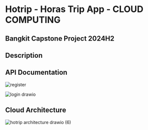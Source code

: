 # Hotrip - Horas Trip App - CLOUD COMPUTING

## Bangkit Capstone Project 2024H2

## Description

## API Documentation
![register](https://github.com/user-attachments/assets/8e52208a-db21-4113-9383-68d05cc072b7)

![login drawio](https://github.com/user-attachments/assets/c4eba395-32ee-45e9-b4a3-aedd10f55afb)


## Cloud Architecture
![hotrip architecture drawio (6)](https://github.com/user-attachments/assets/051882ee-3d5a-4981-91c9-3ea2eb106b96)

